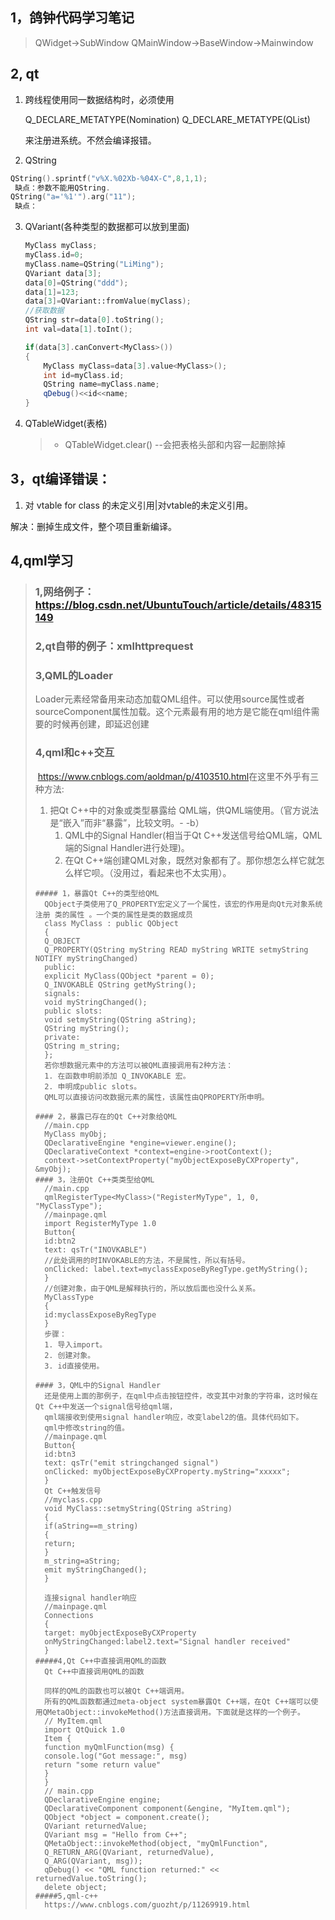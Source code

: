 ## 1，鸽钟代码学习笔记
>  QWidget->SubWindow
> QMainWindow->BaseWindow->Mainwindow
> ​	

## 2, qt

1. 跨线程使用同一数据结构时，必须使用

   Q_DECLARE_METATYPE(Nomination)
   Q_DECLARE_METATYPE(QList<Nomination>)

   来注册进系统。不然会编译报错。

2.  QString

   ```c++
   QString().sprintf("v%X.%02Xb-%04X-C",8,1,1);
	缺点：参数不能用QString.
   QString("a='%1'").arg("11");
	缺点：
   ```

3. QVariant(各种类型的数据都可以放到里面)

   ```c++
   MyClass myClass;
   myClass.id=0;
   myClass.name=QString("LiMing");
   QVariant data[3];
   data[0]=QString("ddd");
   data[1]=123;
   data[3]=QVariant::fromValue(myClass);
   //获取数据
   QString str=data[0].toString();
   int val=data[1].toInt();
   
   if(data[3].canConvert<MyClass>())
   {
       MyClass myClass=data[3].value<MyClass>();
       int id=myClass.id;
       QString name=myClass.name;
       qDebug()<<id<<name;
   }
   ```

4. QTableWidget(表格)

   > * QTableWidget.clear()    --会把表格头部和内容一起删除掉

## 3，qt编译错误：

1.  对 vtable for class 的未定义引用|对vtable的未定义引用。

   解决：删掉生成文件，整个项目重新编译。



## 4,qml学习

> ### 1,网络例子：https://blog.csdn.net/UbuntuTouch/article/details/48315149
>
> ### 2,qt自带的例子：xmlhttprequest
>
> ### 3,QML的Loader
>
> ​	Loader元素经常备用来动态加载QML组件。可以使用source属性或者sourceComponent属性加载。
> ​	这个元素最有用的地方是它能在qml组件需要的时候再创建，即延迟创建
>
> ### 4,qml和c++交互
>
> ​	https://www.cnblogs.com/aoldman/p/4103510.html
> ​	在这里不外乎有三种方法:
>
> 1. 把Qt C++中的对象或类型暴露给 QML端，供QML端使用。（官方说法是“嵌入”而非“暴露”，比较文明。- -b）
>    1. QML中的Signal Handler(相当于Qt C++发送信号给QML端，QML端的Signal Handler进行处理)。
>    2. 在Qt C++端创建QML对象，既然对象都有了。那你想怎么样它就怎么样它呗。（没用过，看起来也不太实用）。
>
> ```
> ##### 1，暴露Qt C++的类型给QML
> 	QObject子类使用了Q_PROPERTY宏定义了一个属性，该宏的作用是向Qt元对象系统注册 类的属性 。一个类的属性是类的数据成员
> 	class MyClass : public QObject
> 	{
> 	Q_OBJECT
> 	Q_PROPERTY(QString myString READ myString WRITE setmyString NOTIFY myStringChanged)
> 	public:
> 	explicit MyClass(QObject *parent = 0);
> 	Q_INVOKABLE QString getMyString();
> 	signals:
> 	void myStringChanged();
> 	public slots:
> 	void setmyString(QString aString);
> 	QString myString();
> 	private:
> 	QString m_string;
> 	};
> 	若你想数据元素中的方法可以被QML直接调用有2种方法：
> 	1. 在函数申明前添加 Q_INVOKABLE 宏。
> 	2. 申明成public slots。
> 	QML可以直接访问改数据元素的属性，该属性由QPROPERTY所申明。
> 
> #### 2，暴露已存在的Qt C++对象给QML
> 	//main.cpp
> 	MyClass myObj;
> 	QDeclarativeEngine *engine=viewer.engine();
> 	QDeclarativeContext *context=engine->rootContext();
> 	context->setContextProperty("myObjectExposeByCXProperty", &myObj);
> #### 3，注册Qt C++类类型给QML
> 	//main.cpp
> 	qmlRegisterType<MyClass>("RegisterMyType", 1, 0, "MyClassType");
> 	//mainpage.qml
> 	import RegisterMyType 1.0
> 	Button{
> 	id:btn2
> 	text: qsTr("INOVKABLE")
> 	//此处调用的时INVOKABLE的方法，不是属性，所以有括号。
> 	onClicked: label.text=myclassExposeByRegType.getMyString();
> 	}
> 	//创建对象，由于QML是解释执行的，所以放后面也没什么关系。
> 	MyClassType
> 	{
> 	id:myclassExposeByRegType
> 	}
> 	步骤：
> 	1. 导入import。
> 	2. 创建对象。
> 	3. id直接使用。
> 
> #### 3，QML中的Signal Handler
> 	还是使用上面的那例子，在qml中点击按钮控件，改变其中对象的字符串，这时候在Qt C++中发送一个signal信号给qml端，
> 	qml端接收到使用signal handler响应，改变label2的值。具体代码如下。
> 	qml中修改string的值。
> 	//mainpage.qml
> 	Button{
> 	id:btn3
> 	text: qsTr("emit stringchanged signal")
> 	onClicked: myObjectExposeByCXProperty.myString="xxxxx";
> 	}
> 	Qt C++触发信号
> 	//myclass.cpp
> 	void MyClass::setmyString(QString aString)
> 	{
> 	if(aString==m_string)
> 	{
> 	return;
> 	}
> 	m_string=aString;
> 	emit myStringChanged();
> 	}
> 
> 	连接signal handler响应
> 	//mainpage.qml
> 	Connections
> 	{
> 	target: myObjectExposeByCXProperty
> 	onMyStringChanged:label2.text="Signal handler received"
> 	}
> #####4,Qt C++中直接调用QML的函数
>   Qt C++中直接调用QML的函数
> 
>   同样的QML的函数也可以被Qt C++端调用。
>   所有的QML函数都通过meta-object system暴露Qt C++端，在Qt C++端可以使用QMetaObject::invokeMethod()方法直接调用。下面就是这样的一个例子。
>   // MyItem.qml
>   import QtQuick 1.0
>   Item {
>   function myQmlFunction(msg) {
>   console.log("Got message:", msg)
>   return "some return value"
>   }
>   }
>   // main.cpp
>   QDeclarativeEngine engine;
>   QDeclarativeComponent component(&engine, "MyItem.qml");
>   QObject *object = component.create();
>   QVariant returnedValue;
>   QVariant msg = "Hello from C++";
>   QMetaObject::invokeMethod(object, "myQmlFunction",
>   Q_RETURN_ARG(QVariant, returnedValue),
>   Q_ARG(QVariant, msg));
>   qDebug() << "QML function returned:" << returnedValue.toString();
>   delete object;
> #####5,qml-c++
> 	https://www.cnblogs.com/guozht/p/11269919.html
> ```

